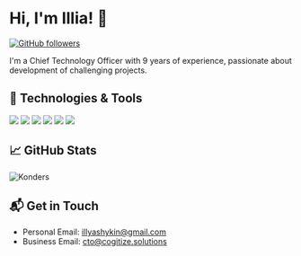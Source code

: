 <!--![Konders GitHub stats](https://github-readme-stats.vercel.app/api?username=Konders&count_private=true&include_all_commits=true&show_icons=true&theme=react)
-->
<!--
**Konders/Konders** is a ✨ _special_ ✨ repository because its `README.md` (this file) appears on your GitHub profile.

Here are some ideas to get you started:

- 🔭 I’m currently working on ...
- 🌱 I’m currently learning ...
- 👯 I’m looking to collaborate on ...
- 🤔 I’m looking for help with ...
- 💬 Ask me about ...
- 📫 How to reach me: ...
- 😄 Pronouns: ...
- ⚡ Fun fact: ...
-->


# Hi, I'm Illia! 👋

[![GitHub followers](https://img.shields.io/github/followers/Konders?style=social)](https://github.com/Konders?tab=followers)

I'm a Chief Technology Officer with 9 years of experience, passionate about development of challenging projects.

## 🔧 Technologies & Tools

![](https://img.shields.io/badge/Code-JavaScript-informational?style=flat&logo=javascript&logoColor=white&color=blue)
![](https://img.shields.io/badge/Code-Node.js-informational?style=flat&logo=node.js&logoColor=white&color=blue)
![](https://img.shields.io/badge/Code-.NET-informational?style=flat&logo=dotnet&logoColor=white&color=blue)
![](https://img.shields.io/badge/Code-C++-informational?style=flat&logo=cpp&logoColor=white&color=blue)
![](https://img.shields.io/badge/Tools-Git-informational?style=flat&logo=git&logoColor=white&color=blue)
![](https://img.shields.io/badge/Tools-Docker-informational?style=flat&logo=docker&logoColor=white&color=blue)


## 📈 GitHub Stats

![Konders](https://github-readme-stats.vercel.app/api?username=Konders&show_icons=true&theme=radical)

## 📬 Get in Touch

- Personal Email: [illyashykin@gmail.com](mailto:illyashykin@gmail.com)
- Business Email: [cto@cogitize.solutions](mailto:cto@cogitize.solutions)
